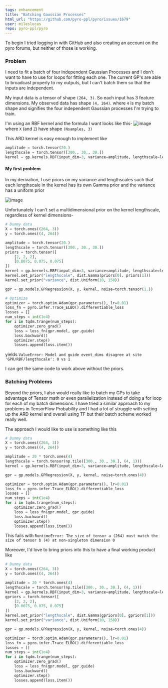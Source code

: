 ```yaml
---
tags: enhancement
title: "Batching Gaussian Processes"
html_url: "https://github.com/pyro-ppl/pyro/issues/1679"
user: mileslucas
repo: pyro-ppl/pyro
---
```


To begin I tried logging in with GitHub and also creating an account on the pyro forums, but neither of those is working.

### Problem

I need to fit a batch of four independent Gaussian Processes and I don't want to have to use for loops for fitting each one. The current GP's are able to broadcast properly to my outputs, but I can't batch them so that the inputs are independent.

My input data is a tensor of shape `(264, 3)`. So each input has 3 feature dimensions. My observed data has shape `(4, 264)`. where `4` is my batch shape and signifies the four independent Gaussian processes I'm trying to train.

I'm using an RBF kernel and the formula I want looks like this-
![image](https://user-images.githubusercontent.com/14099459/50254168-b529fa80-03b2-11e9-8f2c-03485500e25c.png)
where `X` (and `Z`) have shape `(Nsamples, 3)`

This ARD kernel is easy enough to implement like
```python
amplitude = torch.tensor(20.)
lengthscale = torch.tensor([300., 30., 30.])
kernel = gp.kernels.RBF(input_dim=3, variance=amplitude, lengthscale=lengthscale)
```
#### My first problem

In my derivation, I use priors on my variance and lengthscales such that each lengthscale in the kernel has its own Gamma prior and the variance has a uniform prior

![image](https://user-images.githubusercontent.com/14099459/50254466-b7d91f80-03b3-11e9-9950-61b05bc81742.png)

Unfortunately I can't set a multidimensional prior on the kernel lengthscale, regardless of kernel dimensions-
```python
# Dummy data
X = torch.ones((264, 3))
y = torch.ones((4, 264)) 

amplitude = torch.tensor(20.)
lengthscale = torch.tensor([300., 30., 30.])
priors = torch.tensor([
    [2, 2, 2], 
    [0.0075, 0.075, 0.075]
])
kernel = gp.kernels.RBF(input_dim=3, variance=amplitude, lengthscale=lengthscale)
kernel.set_prior("lengthscale", dist.Gamma(priors[0], priors[1]))
kernel.set_prior("variance", dist.Uniform(10, 150))

gpr = gp.models.GPRegression(X, y, kernel, noise=torch.tensor(1.))

# Optimize
optimizer = torch.optim.Adam(gpr.parameters(), lr=0.01)
loss_fn = pyro.infer.Trace_ELBO().differentiable_loss
losses = []
num_steps = int(1e4)
for i in tqdm.trange(num_steps):
    optimizer.zero_grad()
    loss = loss_fn(gpr.model, gpr.guide)
    loss.backward()
    optimizer.step()
    losses.append(loss.item())
```
yields `ValueError: Model and guide event_dims disagree at site 'GPR/RBF/lengthscale': 0 vs 1`

I can get the same code to work above without the priors.

### Batching Problems

Beyond the priors, I also would really like to batch my GPs to take advantage of Tensor math or even parallelization instead of doing a for loop for each of my batch dimensions. I have tried a similar approach to my problems in TensorFlow Probability and I had a lot of struggle with setting up the ARD kernel and overall using TF but their batch scheme worked really well. 

The approach I would like to use is something like this
```python
# Dummy data
X = torch.ones((264, 3))
y = torch.ones((4, 264)) 

amplitude = 20 * torch.ones(4)
lengthscale = torch.tensor(np.tile([300., 30., 30.], (4, 1)))
kernel = gp.kernels.RBF(input_dim=3, variance=amplitude, lengthscale=lengthscale)

gpr = gp.models.GPRegression(X, y, kernel, noise=torch.ones(4))

optimizer = torch.optim.Adam(gpr.parameters(), lr=0.01)
loss_fn = pyro.infer.Trace_ELBO().differentiable_loss
losses = []
num_steps = int(1e4)
for i in tqdm.trange(num_steps):
    optimizer.zero_grad()
    loss = loss_fn(gpr.model, gpr.guide)
    loss.backward()
    optimizer.step()
    losses.append(loss.item())
```

This fails with `RuntimeError: The size of tensor a (264) must match the size of tensor b (4) at non-singleton dimension 0`

Moreover, I'd love to bring priors into this to have a final working product like
```python
# Dummy data
X = torch.ones((264, 3))
y = torch.ones((4, 264)) 

amplitude = 20 * torch.ones(4)
lengthscale = torch.tensor(np.tile([300., 30., 30.], (4, 1)))
kernel = gp.kernels.RBF(input_dim=3, variance=amplitude, lengthscale=lengthscale)
gpriors = torch.tensor([
    [2, 2, 2], 
    [0.0075, 0.075, 0.075]
])
kernel.set_prior("lengthscale", dist.Gamma(gpriors[0], gpriors[1]))
kernel.set_prior("variance", dist.Uniform(10, 150))

gpr = gp.models.GPRegression(X, y, kernel, noise=torch.ones(4))

optimizer = torch.optim.Adam(gpr.parameters(), lr=0.01)
loss_fn = pyro.infer.Trace_ELBO().differentiable_loss
losses = []
num_steps = int(1e4)
for i in tqdm.trange(num_steps):
    optimizer.zero_grad()
    loss = loss_fn(gpr.model, gpr.guide)
    loss.backward()
    optimizer.step()
    losses.append(loss.item())
```
